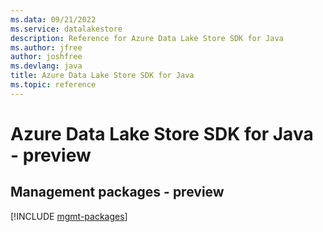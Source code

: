 ```yaml
---
ms.data: 09/21/2022
ms.service: datalakestore
description: Reference for Azure Data Lake Store SDK for Java
ms.author: jfree
author: joshfree
ms.devlang: java
title: Azure Data Lake Store SDK for Java
ms.topic: reference
---
```

# Azure Data Lake Store SDK for Java - preview

## Management packages - preview
[!INCLUDE [mgmt-packages](data-lake-store-mgmt-index.md)]